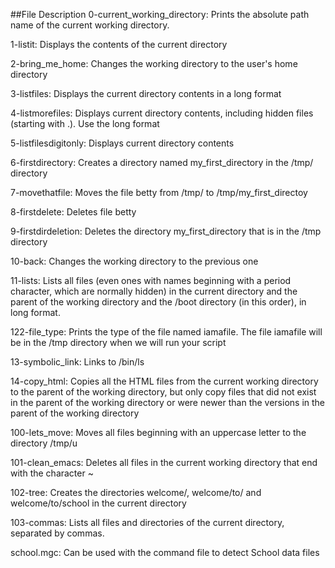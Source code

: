 ##File Description
0-current_working_directory: Prints the absolute path name of the current working directory.

1-listit: Displays the contents of the current directory

2-bring_me_home: Changes the working directory to the user's home directory

3-listfiles: Displays the current directory contents in a long format

4-listmorefiles: Displays current directory contents, including hidden files (starting with .). Use the long format

5-listfilesdigitonly: Displays current directory contents

6-firstdirectory: Creates a directory named my_first_directory in the /tmp/ directory

7-movethatfile: Moves the file betty from /tmp/ to /tmp/my_first_directoy

8-firstdelete: Deletes file betty

9-firstdirdeletion: Deletes the directory my_first_directory that is in the /tmp directory

10-back: Changes the working directory to the previous one

11-lists: Lists all files (even ones with names beginning with a period character, which are normally hidden) in the current directory and the parent of the working directory and the /boot directory (in this order), in long format.

122-file_type: Prints the type of the file named iamafile. The file iamafile will be in the /tmp directory when we will run your script

13-symbolic_link: Links to /bin/ls

14-copy_html: Copies all the HTML files from the current working directory to the parent of the working directory, but only copy files that did not exist in the parent of the working directory or were newer than the versions in the parent of the working directory

100-lets_move: Moves all files beginning with an uppercase letter to the directory /tmp/u

101-clean_emacs: Deletes all files in the current working directory that end with the character ~

102-tree: Creates the directories welcome/, welcome/to/ and welcome/to/school in the current directory

103-commas: Lists all files and directories of the current directory, separated by commas.

school.mgc: Can be used with the command file to detect School data files
